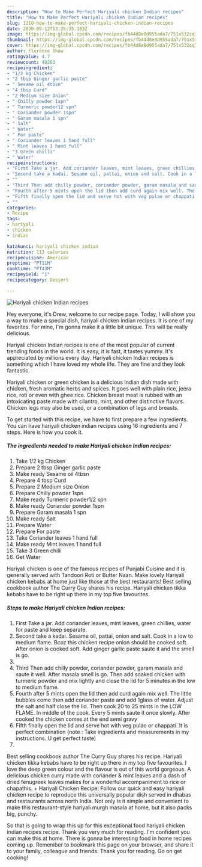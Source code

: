 ```yaml
---
description: "How to Make Perfect Hariyali chicken Indian recipes"
title: "How to Make Perfect Hariyali chicken Indian recipes"
slug: 1210-how-to-make-perfect-hariyali-chicken-indian-recipes
date: 2020-09-12T13:25:35.183Z
image: https://img-global.cpcdn.com/recipes/fb44d8e8d955ada7/751x532cq70/hariyali-chicken-indian-recipes-recipe-main-photo.jpg
thumbnail: https://img-global.cpcdn.com/recipes/fb44d8e8d955ada7/751x532cq70/hariyali-chicken-indian-recipes-recipe-main-photo.jpg
cover: https://img-global.cpcdn.com/recipes/fb44d8e8d955ada7/751x532cq70/hariyali-chicken-indian-recipes-recipe-main-photo.jpg
author: Florence Shaw
ratingvalue: 4.7
reviewcount: 49263
recipeingredient:
- "1/2 kg Chicken"
- "2 tbsp Ginger garlic paste"
- " Sesame oil 4tbsn"
- "4 tbsp Curd"
- "2 Medium size Onion"
- " Chilly powder 1spn"
- " Turmeric powder12 spn"
- " Coriander powder 1spn"
- " Garam masala 1 spn"
- " Salt"
- " Water"
- " For paste"
- " Coriander leaves 1 hand full"
- " Mint leaves 1 hand full"
- "3 Green chilli"
- " Water"
recipeinstructions:
- "First Take a jar. Add coriander leaves, mint leaves, green chillies, water for paste and keep separate."
- "Second take a kadai. Sesame oil, pattai, onion and salt. Cook in a low to medium flame. Bcoz this chicken recipe onion should be cooked soft. After onion is cooked soft. Add ginger garlic paste saute it and the smell is go."
- ""
- "Third Then add chilly powder, coriander powder, garam masala and saute it well. After masala smell is go. Then add soaked chicken with turmeric powder and mix lightly and close the lid for 5 minutes in the low to medium flame."
- "Fourth after 5 mints open the lid then add curd again mix well. The little bubbles come then add coriander paste and add 1glass of water. Adjust the salt and half close the lid. Then cook 20 to 25 mints in the LOW FLAME. In middle of the cook. Every 5 mints saute it once slowly. After cooked the chicken comes at the end semi gravy"
- "Fifth finally open the lid and serve hot with veg pulao or chappati. It is perfect combination (note : Take ingredients and measurements in my instructions. U get perfect taste)"
- ""
categories:
- Recipe
tags:
- hariyali
- chicken
- indian

katakunci: hariyali chicken indian 
nutrition: 113 calories
recipecuisine: American
preptime: "PT11M"
cooktime: "PT43M"
recipeyield: "1"
recipecategory: Dessert

---
```



![Hariyali chicken Indian recipes](https://img-global.cpcdn.com/recipes/fb44d8e8d955ada7/751x532cq70/hariyali-chicken-indian-recipes-recipe-main-photo.jpg)

Hey everyone, it's Drew, welcome to our recipe page. Today, I will show you a way to make a special dish, hariyali chicken indian recipes. It is one of my favorites. For mine, I'm gonna make it a little bit unique. This will be really delicious.

Hariyali chicken Indian recipes is one of the most popular of current trending foods in the world. It is easy, it is fast, it tastes yummy. It's appreciated by millions every day. Hariyali chicken Indian recipes is something which I have loved my whole life. They are fine and they look fantastic.

Hariyali chicken or green chicken is a delicious Indian dish made with chicken, fresh aromatic herbs and spices. It goes well with plain rice, jeera rice, roti or even with ghee rice. Chicken breast meat is rubbed with an intoxicating paste made with cilantro, mint, and other distinctive flavors. Chicken legs may also be used, or a combination of legs and breasts.


To get started with this recipe, we have to first prepare a few ingredients. You can have hariyali chicken indian recipes using 16 ingredients and 7 steps. Here is how you cook it.

<!--inarticleads1-->

##### The ingredients needed to make Hariyali chicken Indian recipes:

1. Take 1/2 kg Chicken
1. Prepare 2 tbsp Ginger garlic paste
1. Make ready  Sesame oil 4tbsn
1. Prepare 4 tbsp Curd
1. Prepare 2 Medium size Onion
1. Prepare  Chilly powder 1spn
1. Make ready  Turmeric powder1/2 spn
1. Make ready  Coriander powder 1spn
1. Prepare  Garam masala 1 spn
1. Make ready  Salt
1. Prepare  Water
1. Prepare  For paste
1. Take  Coriander leaves 1 hand full
1. Make ready  Mint leaves 1 hand full
1. Take 3 Green chilli
1. Get  Water


Hariyali chicken is one of the famous recipes of Punjabi Cuisine and it is generally served with Tandoori Roti or Butter Naan. Make lovely Hariyali chicken kebabs at home just like those at the best restaurants! Best selling cookbook author The Curry Guy shares his recipe. Hariyali chicken tikka kebabs have to be right up there in my top five favourites. 

<!--inarticleads2-->

##### Steps to make Hariyali chicken Indian recipes:

1. First Take a jar. Add coriander leaves, mint leaves, green chillies, water for paste and keep separate.
1. Second take a kadai. Sesame oil, pattai, onion and salt. Cook in a low to medium flame. Bcoz this chicken recipe onion should be cooked soft. After onion is cooked soft. Add ginger garlic paste saute it and the smell is go.
1. 
1. Third Then add chilly powder, coriander powder, garam masala and saute it well. After masala smell is go. Then add soaked chicken with turmeric powder and mix lightly and close the lid for 5 minutes in the low to medium flame.
1. Fourth after 5 mints open the lid then add curd again mix well. The little bubbles come then add coriander paste and add 1glass of water. Adjust the salt and half close the lid. Then cook 20 to 25 mints in the LOW FLAME. In middle of the cook. Every 5 mints saute it once slowly. After cooked the chicken comes at the end semi gravy
1. Fifth finally open the lid and serve hot with veg pulao or chappati. It is perfect combination (note : Take ingredients and measurements in my instructions. U get perfect taste)
1. 


Best selling cookbook author The Curry Guy shares his recipe. Hariyali chicken tikka kebabs have to be right up there in my top five favourites. I love the deep green colour and the flavour is out of this world gorgeous. A delicious chicken curry made with coriander &amp; mint leaves and a dash of dried fenugreek leaves makes for a wonderful accompaniment to rice or chapathis. + Hariyali Chicken Recipe: Follow our quick and easy hariyali chicken recipe to reproduce this universally popular dish served in dhabas and restaurants across north India. Not only is it simple and convenient to make this restaurant-style hariyali murgh masala at home, but it also packs big, punchy. 

So that is going to wrap this up for this exceptional food hariyali chicken indian recipes recipe. Thank you very much for reading. I'm confident you can make this at home. There is gonna be interesting food in home recipes coming up. Remember to bookmark this page on your browser, and share it to your family, colleague and friends. Thank you for reading. Go on get cooking!

